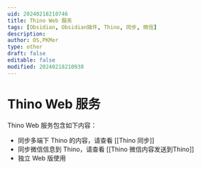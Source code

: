 ```yaml
---
uid: 20240218210746
title: Thino Web 服务
tags: [Obsidian, Obsidian插件, Thino, 同步, 微信]
description: 
author: OS,PKMer
type: other
draft: false
editable: false
modified: 20240218210938
---
```


# Thino Web 服务

Thino Web 服务包含如下内容：

- 同步多端下 Thino 的内容，请查看 [[Thino 同步]]
- 同步微信信息到 Thino，请查看 [[Thino 微信内容发送到Thino]]
- 独立 Web 版使用

